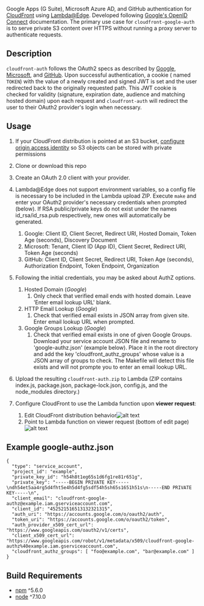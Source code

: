 Google Apps (G Suite), Microsoft Azure AD, and GitHub authentication for [CloudFront](https://aws.amazon.com/cloudfront/) using [Lambda@Edge](http://docs.aws.amazon.com/lambda/latest/dg/lambda-edge.html). Developed following [Google's OpenID Connect](https://developers.google.com/identity/protocols/OpenIDConnect) documentation. The primary use case for `cloudfront-google-auth` is to serve private S3 content over HTTPS without running a proxy server to authenticate requests.

## Description
`cloudfront-auth` follows the OAuth2 specs as described by [Google](https://developers.google.com/identity/protocols/OpenIDConnect), [Microsoft](https://docs.microsoft.com/en-us/azure/active-directory/develop/active-directory-protocols-oauth-code), and [GitHub](https://developer.github.com/apps/building-oauth-apps/authorization-options-for-oauth-apps/). Upon successful authentication, a cookie ( named `TOKEN`) with the value of a newly created and signed JWT is set and the user redirected back to the originally requested path. This JWT cookie is checked for validity (signature, expiration date, audience and matching hosted domain) upon each request and `cloudfront-auth` will redirect the user to their OAuth2 provider's login when necessary.

## Usage
1. If your CloudFront distribution is pointed at an S3 bucket, [configure origin access identity](http://docs.aws.amazon.com/AmazonCloudFront/latest/DeveloperGuide/private-content-restricting-access-to-s3.html#private-content-creating-oai-console) so S3 objects can be stored with private permissions
1. Clone or download this repo
1. Create an OAuth 2.0 client with your provider.
1. Lambda@Edge does not support environment variables, so a config file is necessary to be included in the Lambda upload ZIP. Execute `make` and enter your OAuth2 provider's necessary credentials when prompted (below).  If RSA public/private keys do not exist under the names id_rsa/id_rsa.pub respectively, new ones will automatically be generated.  
   1. Google: Client ID, Client Secret, Redirect URI, Hosted Domain, Token Age (seconds), Discovery Document
   1. Microsoft: Tenant, Client ID (App ID), Client Secret, Redirect URI, Token Age (seconds)
   1. GitHub: Client ID, Client Secret, Redirect URI, Token Age (seconds), Authorization Endpoint, Token Endpoint, Organization
1. Following the initial credentials, you may be asked about AuthZ options.
   1. Hosted Domain (*Google*)
      1. Only check that verified email ends with hosted domain. Leave 'Enter email lookup URL' blank.
   1. HTTP Email Lookup (*Google*)
      1. Check that verified email exists in JSON array from given site. Enter email lookup URL when prompted.
   1. Google Groups Lookup (*Google*)
      1. Check that verified email exists in one of given Google Groups.  Download your service account JSON file and rename to 'google-authz.json' (example below).  Place it in the root directory and add the key 'cloudfront_authz_groups' whose value is a JSON array of groups to check.  The Makefile will detect this file exists and will not prompte you to enter an email lookup URL.
1. Upload the resulting `cloudfront-auth.zip` to Lambda (ZIP contains index.js, package.json, package-lock.json, config.js, and the node_modules directory.)
1. Configure CloudFront to use the Lambda function upon **viewer request**:

   1. Edit CloudFront distribution behavior![alt text](https://lh3.googleusercontent.com/T4b26lGh3yu4SSxXAG3Vb63iuWxTXkqgFTiXNp5i-NCGQ6AgH_Lal5CYse6gZJOpjSK8xKi9kuF8niPKbqjbrTFYDB7n6ZNv-mANWytL_zatFwDamFQZ_1RnDnEAGkXfrKONRNfJh6w8qjLHKuCk1JWnqsIWYnIr44J2j6wFKceasggPxnh8IfhC869-Pz3GRC6AvURWLOVoQWZI5tp7NQ6U4NGZ-dI-bEjOSTqx96PEnlbIY4r-Js76SgbKI_94aow5eMXmhbGFcsheUIZ5jRXJ6NT9Z3SpPEw0tvJwqDEs5UyM8xva_Ghb33EsV3bfDzZbaKoCXk3diKnBCV5BTpfx8szaiOxiqHZY8wfFEZfkeZi-sZECSAECcnXcIWVEGId52vjtQmNi0krfwcAUSHzkEMB3E3jHMH2fd8q3Pp8YO5w1A2wgAE_SDVuT6JRS-i1vFoRx-OkfSpNI4kdY7Uh4MxvP6fR_hNVPCxilM9y0D_S8ln7MWAPE_7V3RkV214SObk_PoU4dW3u67PD1BUfD8kR96Kf6UV8s5IhM61ks9u1PvbFj822y51CWAhTRe02tcwPdB9Km0jbYXYgzkPFkzPXCYCKeTLCg0m2m4HAUS5SL7P3ftYN98FyOdYYrbtmYiJtwatH6gjwfyX6ENc2rDMa4A8Q=w1684-h586-no "Edit behavior")
   1. Point to Lambda function on viewer request (bottom of edit page)![alt text](https://lh3.googleusercontent.com/9YGTDMxX-9q_3GhW-w9ORcWejG3ZoQUBhviVb3_Dr1iCuvbmvSHM0WXLZ5UrlvUzkuDcfBtJJMqF5C7kWdJuG5P2abOiBNhLoxTF41oQqOzyWofio6TCTW_56SjjaMCzDyocusbx9GzOaJNHAWIIvDXByLwfHCaWQf7VcGdBx4WnwKwvq5_08Pv2G2JIkznTRzSrpd6KbMpkSUT7H3dOO-mZbPEl6NKvmIJ0iAW834R4KSx0gHEtzTLYu6FPN0oWHkQwGHh2x4kmBaSp1WyxaE98okVe3QMZ_bYPt2NDVSQHuPcd3mOQAjJBNnyBoq5zgJYe5r5AdSbyIJ7bfJDthUcqk_ZL67DJ39_NkFrdyJN2A5n5Iunn2axtN7vMlsi54WxfcQFpxTs3x_2QPRYGEaYUnjuLVpS7ZdlDgp3-46pUqEISCOAVb5wMU2lY4KFEdEiSOccKcvjuyK25GxvDvGkZTR5xP6DRm8A6uOmQbOEEL5M9OMB0_OS5pMW_DWAnXeqwHSLZk42Wc58YyJlLSZ0WBnFPvAHoEuV2N-mYL6NhKSoLBEK_HM6TyEH03SolS6baVyTH_cPSDwya-N7EQtnyM1aL3WKaKv6V_ETTH3g8zOB-EydUbjpEEPyUJrjqFsrHNQieeksEGIWe0gqX93r7FpxiLXk=w1528-h298-no "Point to Lambda function on viewer request")

## Example google-authz.json
```
{
  "type": "service_account",
  "project_id": "example",
  "private_key_id": "h54h8t1eg65s1d6fg1re81r651g",
  "private_key": "-----BEGIN PRIVATE KEY-----\ndh54et5aa4rg5d4fht5e4h5d4fg5sdf54h5sh65s1651h51s\n-----END PRIVATE KEY-----\n",
  "client_email": "cloudfront-google-authz@example.iam.gserviceaccount.com",
  "client_id": "452521516513132321315",
  "auth_uri": "https://accounts.google.com/o/oauth2/auth",
  "token_uri": "https://accounts.google.com/o/oauth2/token",
  "auth_provider_x509_cert_url": "https://www.googleapis.com/oauth2/v1/certs",
  "client_x509_cert_url": "https://www.googleapis.com/robot/v1/metadata/x509/cloudfront-google-authz%40example.iam.gserviceaccount.com",
  "cloudfront_authz_groups": [ "foo@example.com", "bar@example.com" ]
}

```

## Build Requirements
 - [npm](https://www.npmjs.com/) ^5.6.0
 - [node](https://nodejs.org/en/) ^7.10.0
